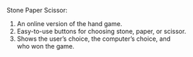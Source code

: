 Stone Paper Scissor:

1. An online version of the hand game.
2. Easy-to-use buttons for choosing stone, paper, or scissor.
3. Shows the user’s choice, the computer’s choice, and who won the game.
